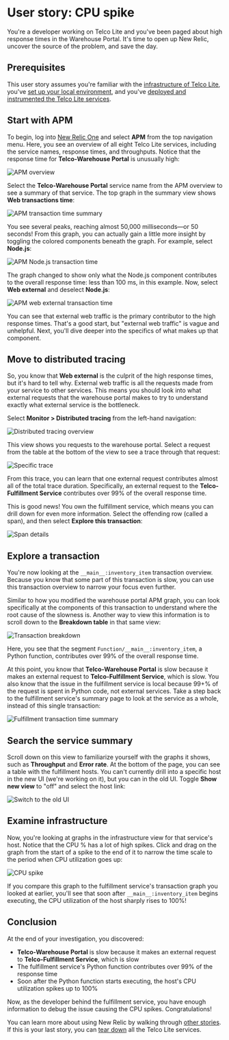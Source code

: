 # User story: CPU spike

You're a developer working on Telco Lite and you've been paged about high response times in the Warehouse Portal. It's time to open up New Relic, uncover the source of the problem, and save the day.

## Prerequisites

This user story assumes you're familiar with the [infrastructure of Telco Lite](README.md#application-design), you've [set up your local environment](prereqs.md), and you've [deployed and instrumented the Telco Lite services](deployment.md).

## Start with APM

To begin, log into [New Relic One](one.newrelic.com) and select **APM** from the top navigation menu. Here, you see an overview of all eight Telco Lite services, including the service names, response times, and throughputs. Notice that the response time for **Telco-Warehouse Portal** is unusually high:

![APM overview](imgs/apm-overview.png)

Select the **Telco-Warehouse Portal** service name from the APM overview to see a summary of that service. The top graph in the summary view shows **Web transactions time**:

![APM transaction time summary](imgs/apm-summary.png)

You see several peaks, reaching almost 50,000 milliseconds—or 50 seconds! From this graph, you can actually gain a little more insight by toggling the colored components beneath the graph. For example, select **Node.js**:

![APM Node.js transaction time](imgs/apm-node.png)

The graph changed to show only what the Node.js component contributes to the overall response time: less than 100 ms, in this example. Now, select **Web external** and deselect **Node.js**:

![APM web external transaction time](imgs/apm-webex.png)

You can see that external web traffic is the primary contributor to the high response times. That's a good start, but "external web traffic" is vague and unhelpful. Next, you'll dive deeper into the specifics of what makes up that component.

## Move to distributed tracing

So, you know that **Web external** is the culprit of the high response times, but it's hard to tell why. External web traffic is all the requests made from your service to other services. This means you should look into what external requests that the warehouse portal makes to try to understand exactly what external service is the bottleneck.

Select **Monitor > Distributed tracing** from the left-hand navigation:

![Distributed tracing overview](imgs/dt-overview.png)

This view shows you requests to the warehouse portal. Select a request from the table at the bottom of the view to see a trace through that request:

![Specific trace](imgs/dt-trace.png)

From this trace, you can learn that one external request contributes almost all of the total trace duration. Specifically, an external request to the **Telco-Fulfillment Service** contributes over 99% of the overall response time.

This is good news! You own the fulfillment service, which means you can drill down for even more information. Select the offending row (called a span), and then select **Explore this transaction**:

![Span details](imgs/dt-span-details.png)

## Explore a transaction

You're now looking at the `__main__:inventory_item` transaction overview. Because you know that some part of this transaction is slow, you can use this transaction overview to narrow your focus even further.

Similar to how you modified the warehouse portal APM graph, you can look specifically at the components of this transaction to understand where the root cause of the slowness is. Another way to view this information is to scroll down to the **Breakdown table** in that same view:

![Transaction breakdown](imgs/transaction-breakdown.png)

Here, you see that the segment `Function/__main__:inventory_item`, a Python function, contributes over 99% of the overall response time.

At this point, you know that **Telco-Warehouse Portal** is slow because it makes an external request to **Telco-Fulfillment Service**, which is slow. You also know that the issue in the fulfillment service is local because 99+% of the request is spent in Python code, not external services. Take a step back to the fulfillment service's summary page to look at the service as a whole, instead of this single transaction:

![Fulfillment transaction time summary](imgs/apm-fulfillment-summary.png)

## Search the service summary

Scroll down on this view to familiarize yourself with the graphs it shows, such as **Throughput** and **Error rate**. At the bottom of the page, you can see a table with the fulfillment hosts. You can't currently drill into a specific host in the new UI (we're working on it), but you can in the old UI. Toggle **Show new view** to "off" and select the host link:

![Switch to the old UI](imgs/old-ui.png)

## Examine infrastructure

Now, you're looking at graphs in the infrastructure view for that service's host. Notice that the CPU % has a lot of high spikes. Click and drag on the graph from the start of a spike to the end of it to narrow the time scale to the period when CPU utilization goes up:

![CPU spike](imgs/cpu-spike.png)

If you compare this graph to the fulfillment service's transaction graph you looked at earlier, you'll see that soon after `__main__:inventory_item` begins executing, the CPU utilization of the host sharply rises to 100%!

## Conclusion

At the end of your investigation, you discovered:

- **Telco-Warehouse Portal** is slow because it makes an external request to **Telco-Fulfillment Service**, which is slow
- The fulfillment service's Python function contributes over 99% of the response time
- Soon after the Python function starts executing, the host's CPU utilization spikes up to 100%

Now, as the developer behind the fulfillment service, you have enough information to debug the issue causing the CPU spikes. Congratulations!

You can learn more about using New Relic by walking through [other stories](deployment.md#user-stories). If this is your last story, you can [tear down](deployment.md#tear-down-telco-lite) all the Telco Lite services.